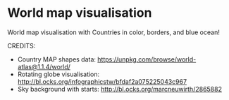 
# World map visualisation


World map visualisation with Countries in color, borders, and blue ocean!




CREDITS: 
- Country MAP shapes data: https://unpkg.com/browse/world-atlas@1.1.4/world/
- Rotating globe visualisation: http://bl.ocks.org/infographicstw/bfdaf2a075225043c967
- Sky background with starts: http://bl.ocks.org/marcneuwirth/2865882

